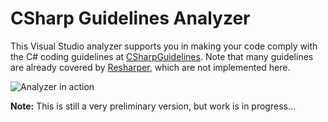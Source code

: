 # CSharp Guidelines Analyzer

This Visual Studio analyzer supports you in making your code comply with the C# coding guidelines at [CSharpGuidelines](https://github.com/dennisdoomen/CSharpGuidelines). Note that many guidelines are already covered by [Resharper](https://www.jetbrains.com/resharper/), which are not implemented here.

![Analyzer in action](https://github.com/bkoelman/CSharpGuidelinesAnalyzer/blob/gh-pages/images/analyzer-in-action.png)

**Note:** This is still a very preliminary version, but work is in progress...

